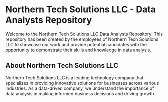 # Northern Tech Solutions LLC - Data Analysts Repository

Welcome to the Northern Tech Solutions LLC Data Analysts Repository! This repository has been created by the employees of Northern Tech Solutions LLC to showcase our work and provide potential candidates with the opportunity to demonstrate their skills and knowledge in data analysis.

## About Northern Tech Solutions LLC

Northern Tech Solutions LLC is a leading technology company that specializes in providing innovative solutions for businesses across various industries. As a data-driven company, we understand the importance of data analysis in making informed business decisions and driving growth.
